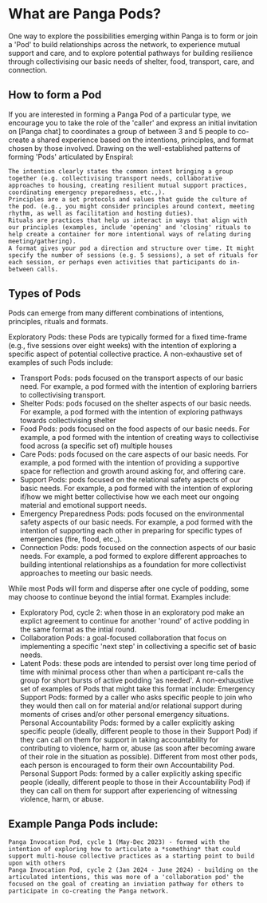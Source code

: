 # What are Panga Pods? 

One way to explore the possibilities emerging within Panga is to form or join a 'Pod' to build relationships across the network, to experience mutual support and care, and to explore potential pathways for building resilience through collectivising our basic needs of shelter, food, transport, care, and connection.

## How to form a Pod

If you are interested in forming a Panga Pod of a particular type, we encourage you to take the role of the 'caller' and express an initial invitation on [Panga chat] to coordinates a group of between 3 and 5 people to co-create a shared experience based on the intentions, principles, and format chosen by those involved. Drawing on the well-established patterns of forming 'Pods' articulated by Enspiral:

    The intention clearly states the common intent bringing a group together (e.g. collectivising transport needs, collaborative approaches to housing, creating resilient mutual support practices, coordinating emergency preparedness, etc.,).
    Principles are a set protocols and values that guide the culture of the pod. (e.g., you might consider principles around context, meeting rhythm, as well as facilitation and hosting duties).
    Rituals are practices that help us interact in ways that align with our principles (examples, include 'opening' and 'closing' rituals to help create a container for more intentional ways of relating during meeting/gathering).
    A format gives your pod a direction and structure over time. It might specify the number of sessions (e.g. 5 sessions), a set of rituals for each session, or perhaps even activities that participants do in-between calls.

## Types of Pods

Pods can emerge from many different combinations of intentions, principles, rituals and formats. 

Exploratory Pods: these Pods are typically formed for a fixed time-frame (e.g., five sessions over eight weeks) with the intention of exploring a specific aspect of potential collective practice. A non-exhaustive set of examples of such Pods include:
  * Transport Pods: pods focused on the transport aspects of our basic need. For example, a pod formed with the intention of exploring barriers to collectivising transport.
  * Shelter Pods: pods focused on the shelter aspects of our basic needs. For example, a pod formed with the intention of exploring pathways towards collectivising shelter
  * Food Pods: pods focused on the food aspects of our basic needs. For example, a pod formed with the intention of creating ways to collectivise food across (a specific set of) multiple houses
  * Care Pods: pods focused on the care aspects of our basic needs. For example, a pod formed with the intention of providing a supportive space for reflection and growth around asking for, and offering care.
  * Support Pods: pods focused on the relational safety aspects of our basic needs. For example, a pod formed with the intention of exploring if/how we might better collectivise how we each meet our ongoing material and emotional support needs.
  * Emergency Preparedness Pods: pods focused on the environmental safety aspects of our basic needs. For example, a pod formed with the intention of supporting each other in preparing for specific types of emergencies (fire, flood, etc.,).
  * Connection Pods: pods focused on the connection aspects of our basic needs. For example, a pod formed to explore different approaches to building intentional relationships as a foundation for more collectivist approaches to meeting our basic needs.

While most Pods will form and disperse after one cycle of podding, some may choose to continue beyond the intial format. Examples include:  
  * Exploratory Pod, cycle 2: when those in an exploratory pod make an explict agreement to continue for another 'round' of active podding in the same format as the intial round. 
  * Collaboration Pods: a goal-focused collaboration that focus on implementing a specific 'next step' in collectiving a specific set of basic needs.
  * Latent Pods: these pods are intended to persist over long time period of time with minimal process other than when a participant re-calls the group for short bursts of active podding 'as needed'. A non-exhaustive set of examples of Pods that might take this format include:
    Emergency Support Pods: formed by a caller who asks specific people to join who they would then call on for material and/or relational support during moments of crises and/or other personal emergency situations.
    Personal Accountability Pods: formed by a caller explicitly asking specific people (ideally, different people to those in their Support Pod) if they can call on them for support in taking accountability for contributing to violence, harm or, abuse (as soon after becoming aware of their role in the situation as possible). Different from most other pods, each person is encouraged to form their own Accountability Pod.
    Personal Support Pods: formed by a caller explicitly asking specific people (ideally, different people to those in their Accountability Pod) if they can call on them for support after experiencing of witnessing violence, harm, or abuse.

 
## Example Panga Pods include:

    Panga Invocation Pod, cycle 1 (May-Dec 2023) - formed with the intention of exploring how to articulate a *something* that could support multi-house collective practices as a starting point to build upon with others
    Panga Invocation Pod, cycle 2 (Jan 2024 - June 2024) - building on the articulated intentions, this was more of a 'collaboration pod' the focused on the goal of creating an inviation pathway for others to participate in co-creating the Panga network. 

